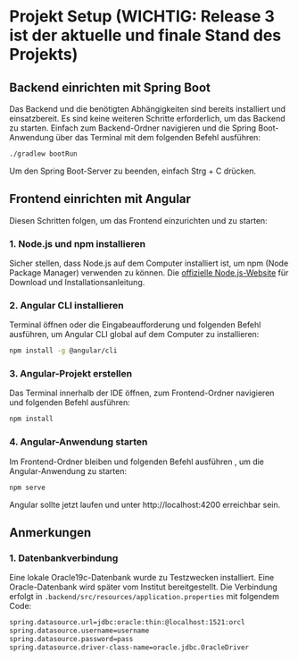 # Projekt Setup (WICHTIG: Release 3 ist der aktuelle und finale Stand des Projekts)

## Backend einrichten mit Spring Boot

Das Backend und die benötigten Abhängigkeiten sind bereits installiert und einsatzbereit. Es sind keine weiteren Schritte erforderlich, um das Backend zu starten. Einfach zum Backend-Ordner navigieren und die Spring Boot-Anwendung über das Terminal mit dem folgenden Befehl ausführen:

```bash
./gradlew bootRun
```

Um den Spring Boot-Server zu beenden, einfach Strg + C drücken.



## Frontend einrichten mit Angular

Diesen Schritten folgen, um das Frontend einzurichten und zu starten:

### 1. Node.js und npm installieren

Sicher stellen, dass Node.js auf dem Computer installiert ist, um npm (Node Package Manager) verwenden zu können. Die [offizielle Node.js-Website](https://nodejs.org/) für Download und Installationsanleitung.

### 2. Angular CLI installieren

Terminal öffnen oder die Eingabeaufforderung und folgenden Befehl ausführen, um Angular CLI global auf dem Computer zu installieren:

```bash
npm install -g @angular/cli
```
### 3. Angular-Projekt erstellen

Das Terminal innerhalb der IDE öffnen, zum Frontend-Ordner navigieren und folgenden Befehl ausführen:

```bash
npm install
```

### 4. Angular-Anwendung starten

Im Frontend-Ordner bleiben und folgenden Befehl ausführen , um die Angular-Anwendung zu starten:

```bash
npm serve
```
Angular sollte jetzt laufen und unter http://localhost:4200 erreichbar sein.


## Anmerkungen

### 1. Datenbankverbindung
Eine lokale Oracle19c-Datenbank wurde zu Testzwecken installiert. Eine Oracle-Datenbank wird später vom Institut bereitgestellt. Die Verbindung erfolgt in `.backend/src/resources/application.properties` mit folgendem Code:
```bash
spring.datasource.url=jdbc:oracle:thin:@localhost:1521:orcl
spring.datasource.username=username
spring.datasource.password=pass
spring.datasource.driver-class-name=oracle.jdbc.OracleDriver
```
